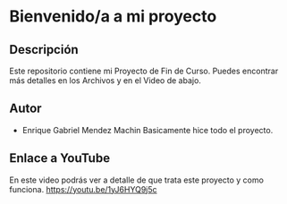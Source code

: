 # Bienvenido/a a mi proyecto

## Descripción
Este repositorio contiene mi Proyecto de Fin de Curso. Puedes encontrar más detalles en los Archivos y en el Video de abajo.

## Autor
- Enrique Gabriel Mendez Machin
Basicamente hice todo el proyecto.


## Enlace a YouTube
En este video podrás ver a detalle de que trata este proyecto y como funciona.
https://youtu.be/1yJ6HYQ9j5c